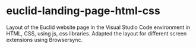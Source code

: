 # euclid-landing-page-html-css
Layout of the Euclid website page in the Visual Studio Code environment in HTML, CSS, using js, css libraries. Adapted the layout for different screen extensions using Browsersync.
